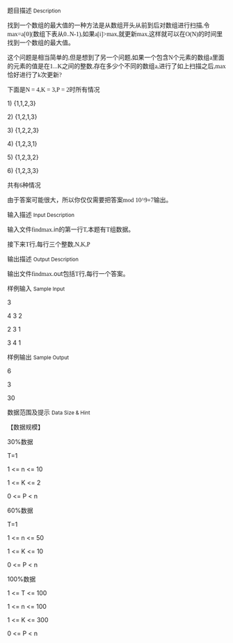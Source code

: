 <div class="panel panel-default">
<div class="area-title">
<span>
题目描述
<small>Description</small>
</span></div>
<div class="panel-body">

<p>找到一个数组的最大值的一种方法是从数组开头从前到后对数组进行扫描<span style="font-family: Calibri;">,</span><span style="">令</span><span style="font-family: Calibri;">max=a[0](</span><span style="">数组下表从</span><span style="font-family: Calibri;">0..N-1),</span><span style="">如果</span><span style="font-family: Calibri;">a[i]&gt;max,</span><span style="">就更新</span><span style="font-family: Calibri;">max,</span><span style="">这样就可以在</span><span style="font-family: Calibri;">O(N)</span><span style="">的时间里找到一个数组的最大值。</span></p>
<p>这个问题是相当简单的<span style="font-family: Calibri;">,</span><span style="">但是想到了另一个问题</span><span style="font-family: Calibri;">,</span><span style="">如果一个包含</span><span style="font-family: Calibri;">N</span><span style="">个元素的数组</span><span style="font-family: Calibri;">a</span><span style="">里面的元素的值是在</span><span style="font-family: Calibri;">1...K</span><span style="">之间的整数</span><span style="font-family: Calibri;">,</span><span style="">存在多少个不同的数组</span><span style="font-family: Calibri;">a,</span><span style="">进行了如上扫描之后</span><span style="font-family: Calibri;">,max</span><span style="">恰好进行了</span><span style="font-family: Calibri;">k</span><span style="">次更新</span><span style="font-family: Calibri;">? </span></p>
<p>下面是<span style="font-family: Calibri;">N = 4,K = 3,P = 2</span><span style="">时所有情况</span></p>
<p>1) {1,1,2,3}</p>
<p>2) {1,2,1,3}</p>
<p>3) {1,2,2,3}</p>
<p>4) {1,2,3,1}</p>
<p>5) {1,2,3,2}</p>
<p>6) {1,2,3,3}</p>
<p>共有<span style="font-family: Calibri;">6</span><span style="">种情况</span></p>
<p>由于答案可能很大，所以你仅仅需要把答案<span style="font-family: Calibri;">mod 10^9+7</span><span style="">输出。</span></p>

</div>
</div>

<div class="panel panel-default">
<div class="area-title">
<span>
输入描述
<small>Input Description</small>
</span></div>
<div class="panel-body">
<p>输入文件<span style="font-family: Calibri;">findmax</span>.in的第一行<span style="font-family: Calibri;">T,</span><span style="">本题有</span><span style="font-family: Calibri;">T</span><span style="">组数据。</span></p>
<p>接下来<span style="font-family: Calibri;">T</span><span style="">行</span><span style="font-family: Calibri;">,</span><span style="">每行三个整数</span><span style="font-family: Calibri;">,N,K,P</span></p>

</div>
</div>
<div  class="panel panel-default">
<div class="area-title">
<span>
输出描述
<small>Output Description</small>
</span></div>
<div class="panel-body">

<p class="p0">输出文件<span style="font-family: Calibri;">findmax</span>.out包括<span style="font-family: Calibri;">T</span><span style="font-family: 宋体;">行</span><span style="font-family: Calibri;">,</span><span style="font-family: 宋体;">每行一个答案。</span></p>

</div>
</div>


<div class="panel panel-default">
<div class="area-title">
<span>
样例输入
<small>Sample Input</small>
</span></div>
<div class="panel-body">
<p>3</p>
<p>4 3 2</p>
<p>2 3 1</p>
<p>3 4 1</p>

</div>
</div>

<div class="panel panel-default">
<div class="area-title">
<span>
样例输出
<small>Sample Output</small>
</span></div>
<div class="panel-body">
<p>6</p>
<p>3</p>
<p>30</p>

</div>
</div>

<div class="panel panel-default">
<div class="area-title">
<span>
数据范围及提示
<small>Data Size & Hint</small>
</span></div>
<div class="panel-body">
<div>
<p>【数据规模】</p>
<p>30%<span style="">数据</span></p>
<p>T=1</p>
<p>1 &lt;= n &lt;= 10</p>
<p>1 &lt;= K &lt;= 2</p>
<p>0 &lt;= P &lt; n</p>
<p>60%<span style="">数据</span></p>
<p>T=1</p>
<p>1 &lt;= n &lt;= 50</p>
<p>1 &lt;= K &lt;= 10</p>
<p>0 &lt;= P &lt; n</p>
<p>100%<span style="">数据</span></p>
<p>1 &lt;= T &lt;= 100</p>
<p>1 &lt;= n &lt;= 100</p>
<p>1 &lt;= K &lt;= 300</p>
<p>0 &lt;= P &lt; n</p>
</div>
</div>
</div>
